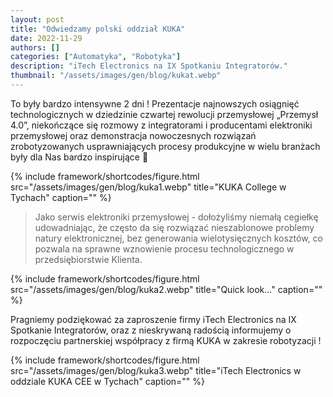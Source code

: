 ```yaml
---
layout: post
title: "Odwiedzamy polski oddział KUKA"
date: 2022-11-29
authors: []
categories: ["Automatyka", "Robotyka"]
description: "iTech Electronics na IX Spotkaniu Integratorów."
thumbnail: "/assets/images/gen/blog/kukat.webp"
---
```

To były bardzo intensywne 2 dni !
Prezentacje najnowszych osiągnięć technologicznych w dziedzinie czwartej rewolucji przemysłowej „Przemysł 4.0”, niekończące się rozmowy z integratorami i producentami elektroniki przemysłowej oraz demonstracja nowoczesnych rozwiązań zrobotyzowanych usprawniających procesy produkcyjne w wielu branżach były dla Nas bardzo inspirujące 🙂



{% include framework/shortcodes/figure.html src="/assets/images/gen/blog/kuka1.webp" title="KUKA College w Tychach" caption="" %}

>Jako serwis elektroniki przemysłowej - dołożyliśmy niemałą cegiełkę udowadniając, że często da się rozwiązać nieszablonowe problemy natury elektronicznej, bez generowania wielotysięcznych kosztów, co pozwala na sprawne wznowienie procesu technologicznego w przedsiębiorstwie Klienta.


{% include framework/shortcodes/figure.html src="/assets/images/gen/blog/kuka2.webp" title="Quick look..." caption="" %}

Pragniemy podziękować za zaproszenie firmy iTech Electronics na IX Spotkanie Integratorów, oraz z nieskrywaną radością informujemy o rozpoczęciu partnerskiej współpracy z firmą KUKA w zakresie robotyzacji !



{% include framework/shortcodes/figure.html src="/assets/images/gen/blog/kuka3.webp" title="iTech Electronics w oddziale KUKA CEE w Tychach" caption="" %}